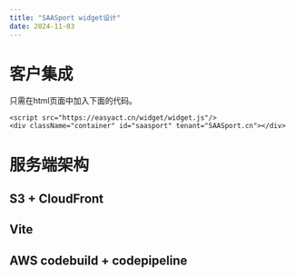 ```yaml
---
title: "SAASport widget设计"
date: 2024-11-03
---
```


# 客户集成

只需在html页面中加入下面的代码。

    <script src="https://easyact.cn/widget/widget.js"/>
    <div className="container" id="saasport" tenant="SAASport.cn"></div>

# 服务端架构

## S3 + CloudFront

## Vite
## AWS codebuild + codepipeline
